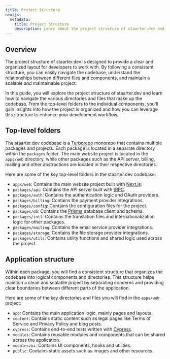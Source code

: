 ```yaml
---
title: Project Structure
nextjs:
  metadata:
    title: Project Structure
    description: Learn about the project structure of staarter.dev and how to navigate the codebase.
---
```


## Overview

The project structure of staarter.dev is designed to provide a clear and organized layout for developers to work with. By following a consistent structure, you can easily navigate the codebase, understand the relationships between different files and components, and maintain a scalable and maintainable project.

In this guide, you will explore the project structure of staarter.dev and learn how to navigate the various directories and files that make up the codebase. From the top-level folders to the individual components, you'll gain insights into how the project is organized and how you can leverage this structure to enhance your development workflow.

## Top-level folders

The staarter.dev codebase is a [Turborepo](https://turborepo.dev/) monorepo that contains multiple packages and projects. Each package is located in a separate directory within the `packages` folder. The main website project is located in the `apps/web` directory, while other packages such as the API server, billing, mailing and other abstractions are located in their respective directories.

Here are some of the key top-level folders in the staarter.dev codebase:

- `apps/web`: Contains the main website project built with [Next.js](https://nextjs.org/).
- `packages/api`: Contains the API server built with [tRPC](https://trpc.io/).
- `packages/auth`: Contains the authentication logic and OAuth providers.
- `packages/billing`: Contains the payment provider integrations.
- `packages/config`: Contains the configuration files for the project.
- `packages/db`: Contains the [Prisma](https://www.prisma.io/) database client and schema.
- `packages/intl`: Contains the translation files and internationalization logic for other packages.
- `packages/mailing`: Contains the email service provider integrations.
- `packages/storage`: Contains the file storage provider integrations.
- `packages/utils`: Contains utility functions and shared logic used across the project.

## Application structure

Within each package, you will find a consistent structure that organizes the codebase into logical components and directories. This structure helps maintain a clean and scalable project by separating concerns and providing clear boundaries between different parts of the application.

Here are some of the key directories and files you will find in the `apps/web` project:

- `app`: Contains the main application logic, mainly pages and layouts.
- `content`: Contains static content such as legal pages like Terms of Service and Privacy Policy and blog posts.
- `cypress`: Contains end-to-end tests written with [Cypress](https://www.cypress.io/).
- `modules`: Contains reusable modules and components that can be shared across the application.
- `modules/ui`: Contains UI components, hooks and utilities.
- `public`: Contains static assets such as images and other resources.
